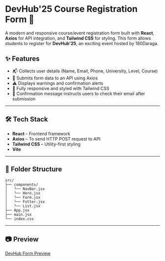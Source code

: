 # DevHub'25 Course Registration Form 📝

A modern and responsive course/event registration form built with **React**, **Axios** for API integration, and **Tailwind CSS** for styling. This form allows students to register for **DevHub'25**, an exciting event hosted by 180Daraga.

## ✨ Features

- 📬 Collects user details (Name, Email, Phone, University, Level, Course)
- 📡 Submits form data to an API using Axios
- ⚠️ Displays warnings and confirmation alerts
- 🎨 Fully responsive and styled with Tailwind CSS
- 📧 Confirmation message instructs users to check their email after submission

---

## 🛠 Tech Stack

- **React** – Frontend framework
- **Axios** – To send HTTP POST request to API
- **Tailwind CSS** – Utility-first styling
- **Vite** 

---

## 📂 Folder Structure

```
src/
├── components/
│   └── NavBar.jsx
│   └── Hero.jsx
│   └── Form.jsx
│   └── Fotter.jsx
│   └── List.jsx
├── App.jsx
├── main.jsx
└── index.css
```

---

## 📷 Preview

[DevHub Form Preview](https://keen-khapse-cda7d1.netlify.app/)

